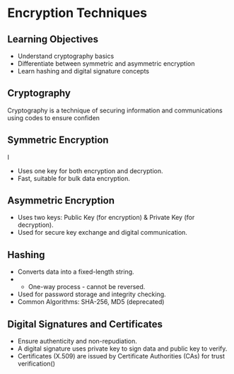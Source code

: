 # Encryption Techniques 
## Learning Objectives
- Understand cryptography basics
- Differentiate between symmetric and asymmetric encryption
- Learn hashing and digital signature concepts
## Cryptography
Cryptography is a technique of securing information and communications using codes to ensure confiden
## Symmetric Encryption
I
- Uses
one key for both encryption and decryption.
- Fast, suitable for bulk data encryption.
## Asymmetric Encryption
- Uses two keys: Public Key (for encryption) & Private Key (for decryption).
- Used for secure key exchange and digital communication.
## Hashing
- Converts data into a fixed-length string.
- - One-way process - cannot be reversed.
- Used for password storage and integrity checking.
- Common Algorithms: SHA-256, MD5 (deprecated)
## Digital Signatures and Certificates
- Ensure authenticity and non-repudiation.
- A digital signature uses private key to sign data and public key to verify.
- Certificates (X.509) are issued by Certificate Authorities (CAs) for trust verification()
